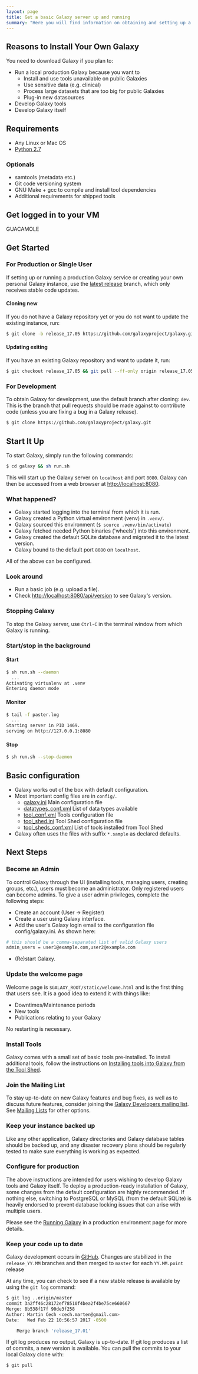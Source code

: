```yaml
---
layout: page
title: Get a basic Galaxy server up and running
summary: "Here you will find information on obtaining and setting up a Galaxy instance with default configuration."
---
```

## Reasons to Install Your Own Galaxy

You need to download Galaxy if you plan to:

* Run a local production Galaxy because you want to
    * Install and use tools unavailable on public Galaxies
    * Use sensitive data (e.g. clinical)
    * Process large datasets that are too big for public Galaxies
    * Plug-in new datasources
* Develop Galaxy tools
* Develop Galaxy itself

## Requirements
* Any Linux or Mac OS
* [Python 2.7](https://galaxyproject.org/admin/python/)

### Optionals
* samtools (metadata etc.)
* Git code versioning system
* GNU Make + gcc to compile and install tool dependencies
* Additional requirements for shipped tools

## Get logged in to your VM
GUACAMOLE

## Get Started
### For Production or Single User

If setting up or running a production Galaxy service or creating your own personal Galaxy instance, 
use the [latest release](https://docs.galaxyproject.org/en/master/releases/) branch, which only receives stable code updates.

#### Cloning new

If you do not have a Galaxy repository yet or you do not want to update the existing instance, run:
```bash
$ git clone -b release_17.05 https://github.com/galaxyproject/galaxy.git
```

#### Updating exiting

If you have an existing Galaxy repository and want to update it, run:
```bash
$ git checkout release_17.05 && git pull --ff-only origin release_17.05
```

### For Development
To obtain Galaxy for development, use the default branch after cloning: `dev`. 
This is the branch that pull requests should be made against to contribute code (unless you are fixing a bug in a Galaxy release).

```bash 
$ git clone https://github.com/galaxyproject/galaxy.git
```

## Start It Up
To start Galaxy, simply run the following commands:
```bash
$ cd galaxy && sh run.sh
```

This will start up the Galaxy server on `localhost` and port `8080`. 
Galaxy can then be accessed from a web browser at [http://localhost:8080](http://localhost:8080). 

### What happened?
* Galaxy started logging into the terminal from which it is run.
* Galaxy created a Python virtual environment (venv) in `.venv/`.
* Galaxy sourced this environment (`$ source .venv/bin/activate`)
* Galaxy fetched needed Python binaries ('wheels') into this environment.
* Galaxy created the default SQLite database and migrated it to the latest version.
* Galaxy bound to the default port `8080` on `localhost`.

All of the above can be configured.

### Look around
* Run a basic job (e.g. upload a file).
* Check [http://localhost:8080/api/version](http://localhost:8080/api/version) to see Galaxy's version.


### Stopping Galaxy
To stop the Galaxy server, use `Ctrl-C` in the terminal window from which Galaxy is running.

### Start/stop in the background
#### Start
``` bash
$ sh run.sh --daemon
  ...
Activating virtualenv at .venv
Entering daemon mode
```
#### Monitor
```bash
$ tail -f paster.log
  ...
Starting server in PID 1469.
serving on http://127.0.0.1:8080
```
#### Stop
```bash
$ sh run.sh --stop-daemon
```
## Basic configuration
* Galaxy works out of the box with default configuration.
* Most important config files are in `config/`.
    * [galaxy.ini](https://github.com/galaxyproject/galaxy/blob/dev/config/galaxy.ini.sample) Main configuration file
    * [datatypes_conf.xml](https://github.com/galaxyproject/galaxy/blob/dev/config/datatypes_conf.xml.sample) List of data types available
    * [tool_conf.xml](https://github.com/galaxyproject/galaxy/blob/dev/config/tool_conf.xml.sample) Tools configuration file
    * [tool_shed.ini](https://github.com/galaxyproject/galaxy/blob/dev/config/tool_shed.ini.sample) Tool Shed configuration file
    * [tool_sheds_conf.xml](https://github.com/galaxyproject/galaxy/blob/dev/config/tool_sheds_conf.xml.sample) List of tools installed from Tool Shed 
* Galaxy often uses the files with suffix `*.sample` as declared defaults.

## Next Steps
### Become an Admin
To control Galaxy through the UI (installing tools, managing users, creating groups, etc.), users must become an administrator. 
Only registered users can become admins. To give a user admin privileges, complete the following steps:

* Create an account (User -> Register)
* Create a user using Galaxy interface.
* Add the user's Galaxy login email to the configuration file config/galaxy.ini. As shown here:
```bash
# this should be a comma-separated list of valid Galaxy users
admin_users = user1@example.com,user2@example.com
```
* (Re)start Galaxy.


### Update the welcome page
Welcome page is `$GALAXY_ROOT/static/welcome.html` and is the first thing that users see. It is a good idea to extend it with things like:

* Downtimes/Maintenance periods
* New tools
* Publications relating to your Galaxy

No restarting is necessary.

### Install Tools
Galaxy comes with a small set of basic tools pre-installed. 
To install additional tools, follow the instructions on [Installing tools into Galaxy from the Tool Shed](https://galaxyproject.org/admin/tools/add-tool-from-toolshed-tutorial/).

### Join the Mailing List
To stay up-to-date on new Galaxy features and bug fixes, as well as to discuss future features, consider joining the [Galaxy Developers mailing list](https://lists.galaxyproject.org/listinfo/galaxy-dev/).
See [Mailing Lists](https://galaxyproject.org/mailing-lists/) for other options.

### Keep your instance backed up
Like any other application, Galaxy directories and Galaxy database tables should be backed up, and any disaster recovery plans should be regularly tested to make sure everything is working as expected.

### Configure for production
The above instructions are intended for users wishing to develop Galaxy tools and Galaxy itself. 
To deploy a production-ready installation of Galaxy, some changes from the default configuration are highly recommended. 
If nothing else, switching to PostgreSQL or MySQL (from the default SQLite) is heavily endorsed to prevent database locking issues that can arise with multiple users.

Please see the [Running Galaxy](https://galaxyproject.org/admin/config/performance/production-server/) in a production environment page for more details.

### Keep your code up to date
Galaxy development occurs in [GitHub](https://github.com/galaxyproject/galaxy/). 
Changes are stabilized in the `release_YY.MM` branches and then merged to `master` for each `YY.MM.point` release

At any time, you can check to see if a new stable release is available by using the `git log` command:
```bash
$ git log ..origin/master
commit 3a2ff46c28172ef78510f4bea2f4be75ce660667
Merge: 8b538f17f 90de3f258
Author: Martin Cech <cech.marten@gmail.com>
Date:   Wed Feb 22 10:56:57 2017 -0500

    Merge branch 'release_17.01'
```
If git log produces no output, Galaxy is up-to-date. If git log produces a list of commits, a new version is available.
You can pull the commits to your local Galaxy clone with:
```bash
$ git pull
```
